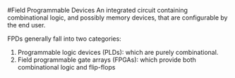 #Field Programmable Devices
An integrated circuit containing combinational logic, and possibly
memory devices, that are configurable by the end user.

FPDs generally fall into two categories:
1. Programmable logic devices (PLDs): which are purely
combinational.
2. Field programmable gate arrays (FPGAs): which provide
both combinational logic and flip-flops